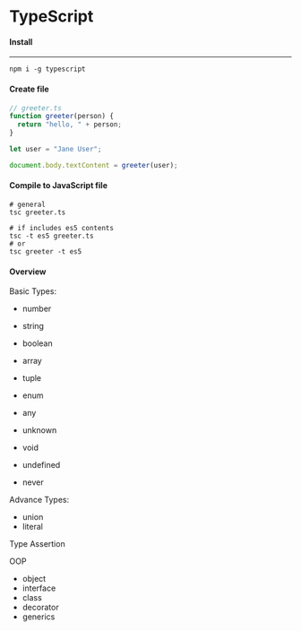 # TypeScript

#### Install

---

`npm i -g typescript`

#### Create file

```TypeScript
// greeter.ts
function greeter(person) {
  return "hello, " + person;
}

let user = "Jane User";

document.body.textContent = greeter(user);
```

#### Compile to JavaScript file

```console
# general
tsc greeter.ts

# if includes es5 contents
tsc -t es5 greeter.ts
# or
tsc greeter -t es5
```

#### Overview

Basic Types:

-   number
-   string
-   boolean
-   array
-   tuple
-   enum
-   any
-   unknown

-   void
-   undefined
-   never

Advance Types:

-   union
-   literal

Type Assertion

OOP

-   object
-   interface
-   class
-   decorator
-   generics
